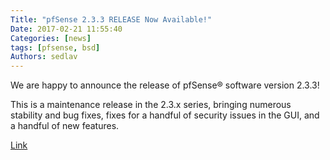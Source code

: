 ```yaml
---
Title: "pfSense 2.3.3 RELEASE Now Available!"
Date: 2017-02-21 11:55:40
Categories: [news]
tags: [pfsense, bsd]
Authors: sedlav
---
```


We are happy to announce the release of pfSense® software version 2.3.3!

This is a maintenance release in the 2.3.x series, bringing numerous stability and bug fixes, fixes for a handful of security issues in the GUI, and a handful of new features.

[Link](https://blog.pfsense.org/?p=2325)
